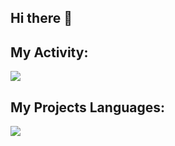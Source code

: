 ## Hi there 👋

## My Activity:
<img src="https://github-readme-stats.vercel.app/api?username=samanice&show_icons=true&theme=radical"/>

## My Projects Languages:
<img src="https://github-readme-stats.vercel.app/api/top-langs/?username=samanice&hide_progress=true"/>

